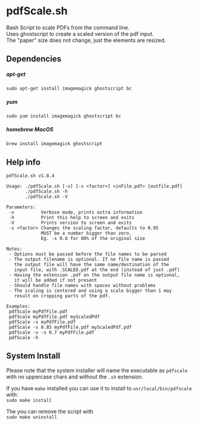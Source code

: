 # pdfScale.sh
Bash Script to scale PDFs from the command line.  
Uses ghostscript to create a scaled version of the pdf input.  
The "paper" size does not change, just the elements are resized.

## Dependencies
##### apt-get
`sudo apt-get install imagemagick ghostscript bc`
##### yum
`sudo yum install imagemagick ghostscript bc`
##### homebrew MacOS
`brew install imagemagick ghostscript`

## Help info
```
pdfScale.sh v1.0.4

Usage: ./pdfScale.sh [-v] [-s <factor>] <inFile.pdf> [outfile.pdf]
       ./pdfScale.sh -h
       ./pdfScale.sh -V

Parameters:
 -v          Verbose mode, prints extra information
 -h          Print this help to screen and exits
 -V          Prints version to screen and exits
 -s <factor> Changes the scaling factor, defaults to 0.95
             MUST be a number bigger than zero. 
             Eg. -s 0.8 for 80% of the original size 

Notes:
 - Options must be passed before the file names to be parsed
 - The output filename is optional. If no file name is passed
   the output file will have the same name/destination of the
   input file, with .SCALED.pdf at the end (instead of just .pdf)
 - Having the extension .pdf on the output file name is optional,
   it will be added if not present
 - Should handle file names with spaces without problems
 - The scaling is centered and using a scale bigger than 1 may
   result on cropping parts of the pdf.

Examples:
 pdfScale myPdfFile.pdf
 pdfScale myPdfFile.pdf myScaledPdf
 pdfScale -v myPdfFile.pdf
 pdfScale -s 0.85 myPdfFile.pdf myScaledPdf.pdf
 pdfScale -v -s 0.7 myPdfFile.pdf
 pdfScale -h
```
## System Install
Please note that the system installer will name the executable as `pdfscale` with no uppercase chars and without the `.sh` extension.  
  
If you have `make` installed you can use it to install to `usr/local/bin/pdfscale` with:  
`sudo make install`  
  
The you can remove the script with  
`sudo make uninstall`  
